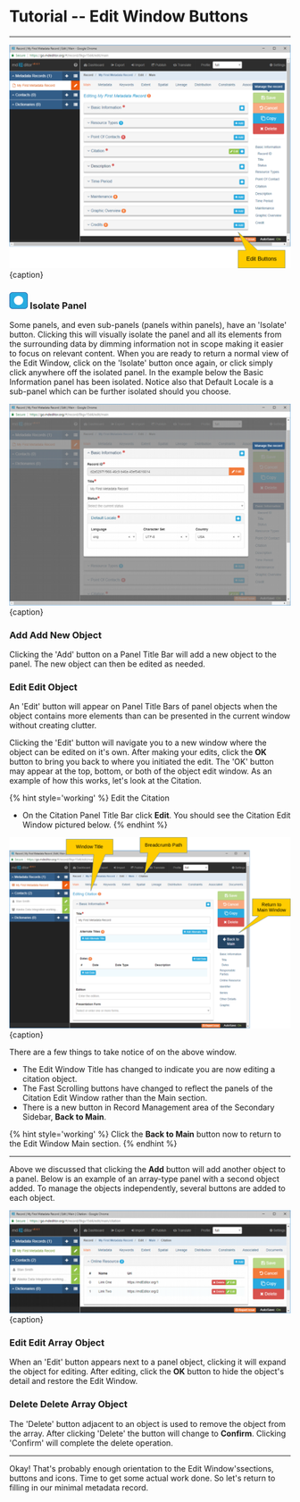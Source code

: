 # Tutorial -- Edit Window Buttons
---

![Edit Window Buttons](/assets/tutorial/edit-window-buttons.png){caption}

### ![](/assets/bullets/isolation-dot.png) Isolate Panel

Some panels, and even sub-panels (panels within panels), have an 'Isolate' button.  Clicking this will visually isolate the panel and all its elements from the surrounding data by dimming information not in scope making it easier to focus on relevant content.  When you are ready to return a normal view of the <span class="md-window">Edit Window</span>, click on the 'Isolate' button once again, or click simply click anywhere off the isolated panel.  In the example below the <span class="md-panel">Basic Information</span> panel has been isolated.  Notice also that <span class="md-panel">Default Locale</span> is a sub-panel which can be further isolated should you choose.  

![Isolated Basic Information Panel](/assets/tutorial/edit-window-isolate-panel.png){caption}

### <strong class="btn btn-info btn-xs"> <i class="fa fa-plus"> </i> Add</strong> Add New Object

Clicking the 'Add' button on a <span class="md-window">Panel Title Bar</span> will add a new object to the panel.  The new object can then be edited as needed.

### <strong class="btn btn-success btn-xs"> <i class="fa fa-pencil"> </i> Edit</strong> Edit Object

An 'Edit' button will appear on <span class="md-window">Panel Title Bars</span> of panel objects when the object contains more elements than can be presented in the current window without creating clutter.  

Clicking the 'Edit' button will navigate you to a new window where the object can be edited on it's own.  After making your edits, click the <strong class="btn btn-info btn-xs"> <i class="fa fa-check"> </i> OK</strong> button to bring you back to where you initiated the edit. The 'OK' button may appear at the top, bottom, or both of the object edit window.  As an example of how this works, let's look at the <span class="md-panel">Citation</span>.

{% hint style='working' %}
  Edit the <span class="md-panel">Citation</span> 
  * On the <span class="md-panel">Citation</span> <span class="md-window">Panel Title Bar</span> click <strong class="btn btn-success btn-xs"> <i class="fa fa-pencil"> </i> Edit</strong>.  You should see the <span class="md-window">Citation Edit Window</span> pictured below.
{% endhint %} 

![Edit Window Buttons](/assets/tutorial/edit-window-main-citation-2.png){caption}

There are a few things to take notice of on the above window.

  * The <span class="md-window">Edit Window Title</span> has changed to indicate you are now editing a citation object. 
  * The <span class="md-window">Fast Scrolling</span> buttons have changed to reflect the panels of the <span class="md-window">Citation Edit Window</span> rather than the <span class="md-section">Main</span> section.
  * There is a new button in <span class="md-window">Record Management</span> area of the <span class="md-window">Secondary Sidebar</span>, <strong class="btn btn-primary btn-xs"><i class="fa fa-arrow-left"> </i> Back to Main</strong>.  

{% hint style='working' %}
  Click the <strong class="btn btn-primary btn-xs"><i class="fa fa-arrow-left"> </i> Back to Main</strong> button now to return to the <span class="md-window">Edit Window</span> <span class="md-section">Main</span> section. 
{% endhint %} 

---

Above we discussed that clicking the <strong class="btn btn-info btn-xs"> <i class="fa fa-plus"> </i> Add</strong> button will add another object to a panel.  Below is an example of an array-type panel with a second object added.  To manage the objects independently, several buttons are added to each object.

![Array Panel with Multiple Objects](/assets/tutorial/edit-window-array-panel.png){caption}

### <strong class="btn btn-success btn-xs"> <i class="fa fa-pencil"> </i> Edit</strong> Edit Array Object

When an 'Edit' button appears next to a panel object, clicking it will expand the object for editing.  After editing, click the <strong class="btn btn-info btn-xs"> <i class="fa fa-check"> </i> OK</strong> button to hide the object's detail and restore the <span class="md-window">Edit Window</span>.

### <strong class="btn btn-danger btn-xs"> <i class="fa fa-times"> </i> Delete</strong> Delete Array Object

The 'Delete' button adjacent to an object is used to remove the object from the array. After clicking 'Delete' the button will change to <strong class="btn btn-danger btn-xs"> <i class="fa fa-question"> </i> Confirm</strong>.  Clicking 'Confirm' will complete the delete operation.

---

Okay!  That's probably enough orientation to the <span class="md-window">Edit Window's</span>sections, buttons and icons.  Time to get some actual work done.  So let's return to filling in our minimal metadata record.  
